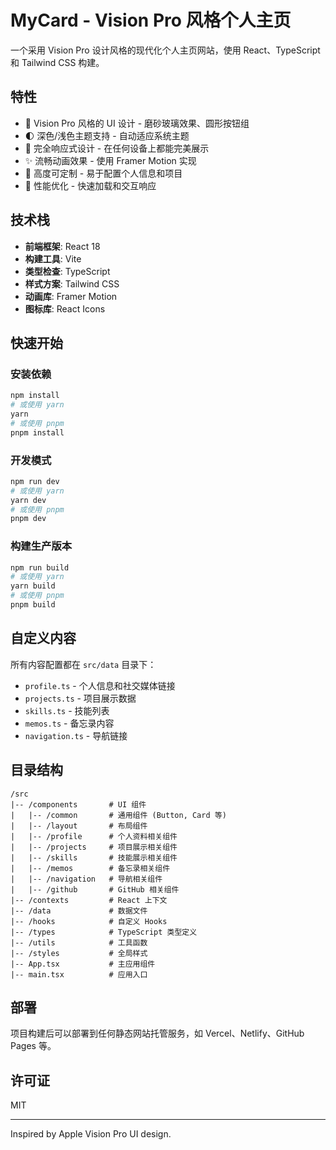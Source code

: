# MyCard - Vision Pro 风格个人主页

一个采用 Vision Pro 设计风格的现代化个人主页网站，使用 React、TypeScript 和 Tailwind CSS 构建。

## 特性

- 🎨 Vision Pro 风格的 UI 设计 - 磨砂玻璃效果、圆形按钮组
- 🌓 深色/浅色主题支持 - 自动适应系统主题
- 📱 完全响应式设计 - 在任何设备上都能完美展示
- ✨ 流畅动画效果 - 使用 Framer Motion 实现
- 🔧 高度可定制 - 易于配置个人信息和项目
- 🚀 性能优化 - 快速加载和交互响应

## 技术栈

- **前端框架**: React 18
- **构建工具**: Vite
- **类型检查**: TypeScript
- **样式方案**: Tailwind CSS
- **动画库**: Framer Motion
- **图标库**: React Icons

## 快速开始

### 安装依赖

```bash
npm install
# 或使用 yarn
yarn
# 或使用 pnpm
pnpm install
```

### 开发模式

```bash
npm run dev
# 或使用 yarn
yarn dev
# 或使用 pnpm
pnpm dev
```

### 构建生产版本

```bash
npm run build
# 或使用 yarn
yarn build
# 或使用 pnpm
pnpm build
```

## 自定义内容

所有内容配置都在 `src/data` 目录下：

- `profile.ts` - 个人信息和社交媒体链接
- `projects.ts` - 项目展示数据
- `skills.ts` - 技能列表
- `memos.ts` - 备忘录内容
- `navigation.ts` - 导航链接

## 目录结构

```
/src
|-- /components       # UI 组件
|   |-- /common       # 通用组件 (Button, Card 等)
|   |-- /layout       # 布局组件
|   |-- /profile      # 个人资料相关组件
|   |-- /projects     # 项目展示相关组件
|   |-- /skills       # 技能展示相关组件
|   |-- /memos        # 备忘录相关组件
|   |-- /navigation   # 导航相关组件
|   |-- /github       # GitHub 相关组件
|-- /contexts         # React 上下文
|-- /data             # 数据文件
|-- /hooks            # 自定义 Hooks
|-- /types            # TypeScript 类型定义
|-- /utils            # 工具函数
|-- /styles           # 全局样式
|-- App.tsx           # 主应用组件
|-- main.tsx          # 应用入口
```

## 部署

项目构建后可以部署到任何静态网站托管服务，如 Vercel、Netlify、GitHub Pages 等。

## 许可证

MIT

---

Inspired by Apple Vision Pro UI design.
